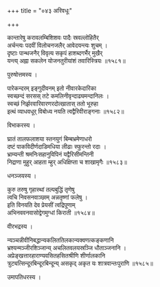 +++
title = "०४३ अरिवधूः"

+++


कान्तारेषु करावलम्बिशिशवः पादैः स्रवल्लोहितैर्   
अर्चन्त्यः पदवीं विलोचनजलैर् आवेदयन्त्यः शुचम् ।  
दृष्टाः पान्थजनैर् विवृत्य सकृपं हाशब्दगर्भैर् मुखैर्   
यन्त्य् अह्ना सकलेन योजनतुरीयांशं तवारिस्त्रियः ॥१५८१॥  


पुरुषोत्तमस्य ।  


पारेकन्दरम् इङ्गुदीवनम् इतो नीवारकेदारिका  
स्वच्छन्दं सरसस् तटे कमलिनीवृन्दाढ्यमन्दानिलः ।  
स्वच्छं निर्झरवारिवारणरदोत्खातास् ततो भूरुहा  
इत्थं व्याधवधूर् विबोध्य नयति त्वद्वैरिवीराङ्गनाः ॥१५८२॥  


विभाकरस्य ।  


घ्रातं तालफलाशया स्तनयुगं बिम्बभ्रमेणाधरो  
दष्टं पाकविदीर्णदाडिमधिया लीढाः स्फुरन्तो रदाः ।  
भ्राम्यन्ती श्रमनिःसहानुविपिनं यद्वैरिसीमन्तिनी  
निद्राणा मुहुर् आहता म्हुर् अधिक्षिप्ता च शाखामृगैः ॥१५८३॥  


धनञ्जयस्य ।  


कुरु तरुषु गृहास्थां तल्पबुद्धिं तृणेषु  
त्वचि निवसनवाञ्छाम् अन्नतृष्णां फलेषु ।  
इति विनयति देव प्रेयसीं त्वद्रिपूणाम्  
अभिनववनवासोद्वेगमुग्धां किराती ॥१५८४॥  


वीरभद्रस्य ।  


न्यञ्चन्नीवीनिबद्धान्यकलिततिलकान्यक्वणत्कङ्कणानि   
भ्रश्यन्मञ्जीरशिञ्जान्य् अचलितवलयस्रञ्जि धौताञ्जनानि ।  
अप्रेङ्खत्तारहाराण्यवसितहसितश्रीणि शीर्णालकानि  
त्रुट्यत्सिन्दूरबिन्दूरबिन्दून्य् असकृद् अकृत यः शात्रवान्तःपुराणि ॥१५८५॥  


उमापतिधरस्य ।  


